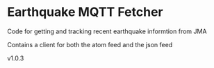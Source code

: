 # Earthquake MQTT Fetcher

Code for getting and tracking recent earthquake informtion from JMA

Contains a client for both the atom feed and the json feed

v1.0.3